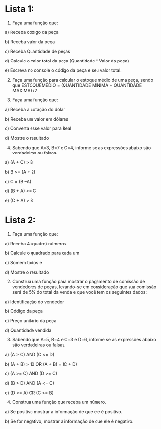# Lista 1: 

1. Faça uma função que:

a) Receba código da peça

b) Receba valor da peça

c) Receba Quantidade de peças

d) Calcule o valor total da peça (Quantidade * Valor da peça)

e) Escreva no console o código da peça e seu valor total.



2. Faça uma função para calcular o estoque médio de uma peça, sendo que ESTOQUEMÉDIO = (QUANTIDADE MÍNIMA + QUANTIDADE MÁXIMA) /2



3. Faça uma função que:

a) Receba a cotação do dólar

b) Receba um valor em dólares

c) Converta esse valor para Real

d) Mostre o resultado



4. Sabendo que A=3, B=7 e C=4, informe se as expressões abaixo são verdadeiras ou falsas.

a) (A + C) > B           

b) B >= (A + 2)         

c) C = (B –A)            

d) (B + A) <= C         

e) (C + A) > B  

# Lista 2:

1. Faça uma função que:

a) Receba 4 (quatro) números

b) Calcule o quadrado para cada um

c) Somem todos e

d) Mostre o resultado



2. Construa uma função para mostrar o pagamento de comissão de vendedores de peças, levando-se em consideração que sua comissão será de 5% do total da venda e que você tem os seguintes dados:

a) Identificação do vendedor

b) Código da peça

c) Preço unitário da peça

d) Quantidade vendida



3. Sabendo que A=5, B=4 e C=3 e D=6, informe se as expressões abaixo são verdadeiras ou falsas.

a) (A > C) AND (C <= D)                       

b) (A + B) > 10 OR (A + B) = (C + D)                 

c) (A >= C) AND (D >= C)                   

d) (B > D) AND (A <= C)                     

e) (D <= A) OR (C >= B)                      

 

4. Construa uma função que receba um número.

a) Se positivo mostrar a informação de que ele é positivo.

b) Se for negativo, mostrar a informação de que ele é negativo.
